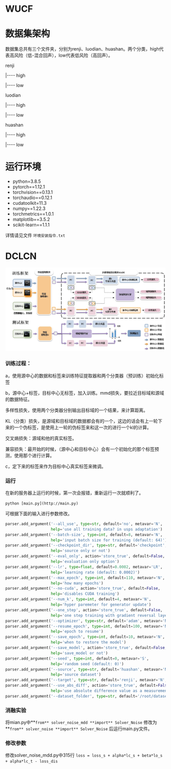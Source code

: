 # WUCF
# 数据集架构

数据集总共有三个文件夹，分别为renji、luodian、huashan。两个分类，high代表高风险（低-混合回声），low代表低风险（高回声）。

renji

|---- high

|---- low

luodian

|---- high

|---- low

huashan

|---- high

|---- low

# 运行环境

- python=3.8.5
- pytorch==1.12.1
- torchvision==0.13.1
- torchaudio==0.12.1
- cudatoolkit=11.3
- numpy==1.22.3
- torchmetrics==1.0.1
- matplotlib==3.5.2
- scikit-learn==1.1.1

详情请见文件 `环境安装指令.txt`

# DCLCN

![Read%20Me%20914d5639974d425388a226b8a631ae29/image.png](https://github.com/BioCenter-SHU/WUCF/blob/main/wucf.jpg)

### 训练过程：

a，使用源中心的数据和标签来训练特征提取器和两个分类器（预训练）初始化标签

b，源中心+标签，目标中心无标签，加入训练。mmd损失，要拉近目标域和源域的数据特征。

多样性损失，使用两个分类器分别输出目标域的一个结果，来计算距离。

KL（分类）损失，是源域和目标域的数据都会有的一个，这边的话会有上一轮下来的一个伪标签，是使用上一轮的伪标签来和这一次的进行一个kl的计算。

交叉熵损失：源域和他的真实标签。

兼容损失：最开始的时候，（源中心和目标中心）会有一个初始化的那个标签预测，使用那个进行计算。

c，定下来的标签来作为目标中心真实标签来微调。

### 运行

在新的服务器上运行的时候，第一次会报错，重新运行一次就顺利了。

`python [main.py](http://main.py)` 

可根据下面的输入进行参数修改。

```python
parser.add_argument('--all_use', type=str, default='no', metavar='N',
                    help='use all training data? in usps adaptation')
parser.add_argument('--batch-size', type=int, default=8, metavar='N',
                    help='input batch size for training (default: 64)')
parser.add_argument('--checkpoint_dir', type=str, default='checkpoint', metavar='N',
                    help='source only or not')
parser.add_argument('--eval_only', action='store_true', default=False,
                    help='evaluation only option')
parser.add_argument('--lr', type=float, default=0.0002, metavar='LR',
                    help='learning rate (default: 0.0002)')
parser.add_argument('--max_epoch', type=int, default=110, metavar='N',
                    help='how many epochs')
parser.add_argument('--no-cuda', action='store_true', default=False,
                    help='disables CUDA training')
parser.add_argument('--num_k', type=int, default=4, metavar='N',
                    help='hyper paremeter for generator update')
parser.add_argument('--one_step', action='store_true', default=False,
                    help='one step training with gradient reversal layer')
parser.add_argument('--optimizer', type=str, default='adam', metavar='N', help='which optimizer')
parser.add_argument('--resume_epoch', type=int, default=100, metavar='N',
                    help='epoch to resume')
parser.add_argument('--save_epoch', type=int, default=10, metavar='N',
                    help='when to restore the model')
parser.add_argument('--save_model', action='store_true', default=False,
                    help='save_model or not')
parser.add_argument('--seed', type=int, default=0, metavar='S',
                    help='random seed (default: 0)')
parser.add_argument('--source', type=str, default='huashan', metavar='N',
                    help='source dataset')
parser.add_argument('--target', type=str, default='renji', metavar='N', help='target dataset')
parser.add_argument('--use_abs_diff', action='store_true', default=False,
                    help='use absolute difference value as a measurement')
parser.add_argument('--dataset_folder', type=str, default='/root/dataset/data/', help='where your dataset stored')
```

### 消融实验

将mian.py中**`from** solver_noise_mdd **import** Solver_Noise` 修改为**`from** solver_noise **import** Solver_Noise` 后运行main.py文件。

### 修改参数

修改solver_noise_mdd.py中315行 `loss = loss_s + alpha*lc_s + beta*lo_s + alpha*lc_t - loss_dis`

